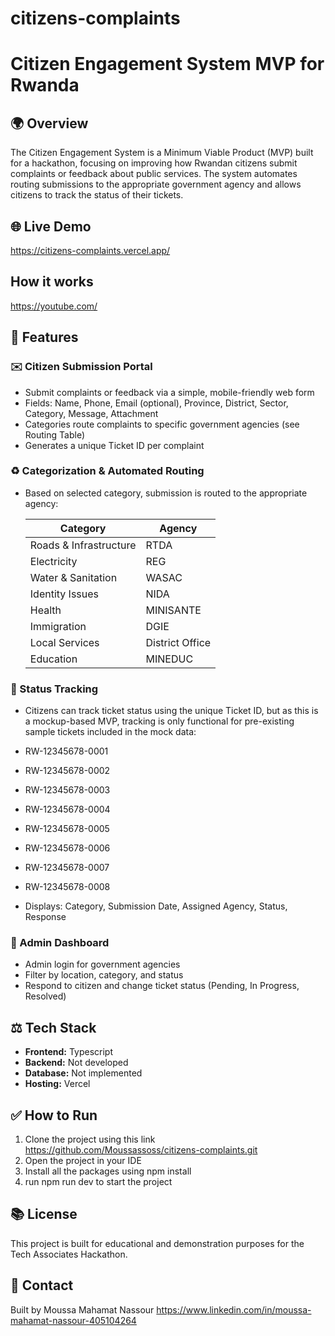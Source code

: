 # citizens-complaints
# Citizen Engagement System MVP for Rwanda

## 🌍 Overview

The Citizen Engagement System is a Minimum Viable Product (MVP) built for a hackathon, focusing on improving how Rwandan citizens submit complaints or feedback about public services. The system automates routing submissions to the appropriate government agency and allows citizens to track the status of their tickets.

## 🌐 Live Demo 

https://citizens-complaints.vercel.app/

## How it works

https://youtube.com/

## 🔧 Features

### ✉️ Citizen Submission Portal

* Submit complaints or feedback via a simple, mobile-friendly web form
* Fields: Name, Phone, Email (optional), Province, District, Sector, Category, Message, Attachment
* Categories route complaints to specific government agencies (see Routing Table)
* Generates a unique Ticket ID per complaint

### ♻️ Categorization & Automated Routing

* Based on selected category, submission is routed to the appropriate agency:

  | Category               | Agency          |
  | ---------------------- | --------------- |
  | Roads & Infrastructure | RTDA            |
  | Electricity            | REG             |
  | Water & Sanitation     | WASAC           |
  | Identity Issues        | NIDA            |
  | Health                 | MINISANTE       |
  | Immigration            | DGIE            |
  | Local Services         | District Office |
  | Education              | MINEDUC         |

### 🔎 Status Tracking

* Citizens can track ticket status using the unique Ticket ID, but as this is a mockup-based MVP, tracking is only functional for pre-existing sample tickets included in the mock data:

* RW-12345678-0001
* RW-12345678-0002
* RW-12345678-0003
* RW-12345678-0004
* RW-12345678-0005
* RW-12345678-0006
* RW-12345678-0007
* RW-12345678-0008

* Displays: Category, Submission Date, Assigned Agency, Status, Response

### 📅 Admin Dashboard

* Admin login for government agencies
* Filter by location, category, and status
* Respond to citizen and change ticket status (Pending, In Progress, Resolved)


## ⚖️ Tech Stack

* **Frontend:** Typescript
* **Backend:** Not developed
* **Database:** Not implemented
* **Hosting:** Vercel

## ✅ How to Run

1. Clone the project using this link https://github.com/Moussassoss/citizens-complaints.git
2. Open the project in your IDE
3. Install all the packages using npm install
4. run npm run dev to start the project

## 📚 License

This project is built for educational and demonstration purposes for the Tech Associates Hackathon.

## 📍 Contact

Built by Moussa Mahamat Nassour
https://www.linkedin.com/in/moussa-mahamat-nassour-405104264
